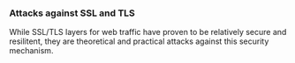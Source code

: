 ### Attacks against SSL and TLS

While SSL/TLS layers for web traffic have proven to be relatively secure and
resilitent, they are theoretical and practical attacks against this security
mechanism.

